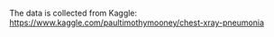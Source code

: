 The data is collected from Kaggle:    
https://www.kaggle.com/paultimothymooney/chest-xray-pneumonia
